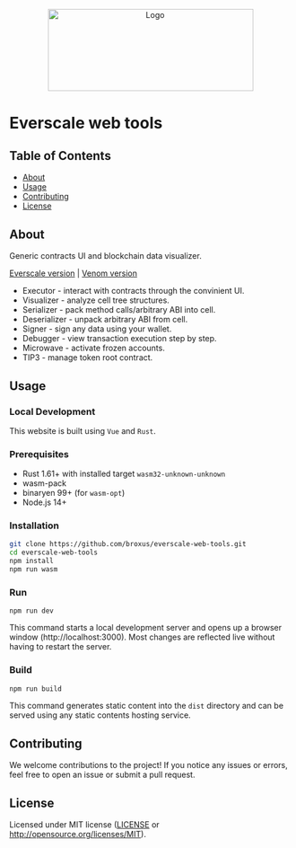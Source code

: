<p align="center">
  <a href="https://github.com/venom-blockchain/developer-program">
    <img src="https://raw.githubusercontent.com/venom-blockchain/developer-program/main/vf-dev-program.png" alt="Logo" width="366.8" height="146.4">
  </a>
</p>

# Everscale web tools

## Table of Contents

- [About](#about)
- [Usage](#usage)
- [Contributing](#contributing)
- [License](#license)

## About

Generic contracts UI and blockchain data visualizer.

[Everscale version](https://ever.bytie.moe) | [Venom version](https://tools.venom.rs)

* Executor - interact with contracts through the convinient UI.
* Visualizer - analyze cell tree structures.
* Serializer - pack method calls/arbitrary ABI into cell.
* Deserializer - unpack arbitrary ABI from cell.
* Signer - sign any data using your wallet.
* Debugger - view transaction execution step by step.
* Microwave - activate frozen accounts.
* TIP3 - manage token root contract.

## Usage

### Local Development

This website is built using `Vue` and `Rust`.

### Prerequisites

- Rust 1.61+ with installed target `wasm32-unknown-unknown`
- wasm-pack
- binaryen 99+ (for `wasm-opt`)
- Node.js 14+

### Installation

```bash
git clone https://github.com/broxus/everscale-web-tools.git
cd everscale-web-tools
npm install
npm run wasm
```

### Run

```
npm run dev
```

This command starts a local development server and opens up a browser window (http://localhost:3000).
Most changes are reflected live without having to restart the server.

### Build

```bash
npm run build
```

This command generates static content into the `dist` directory and can be served using any static contents hosting service.

## Contributing

We welcome contributions to the project! If you notice any issues or errors, feel free to open an issue or submit a pull request.

## License

Licensed under MIT license ([LICENSE](/LICENSE) or http://opensource.org/licenses/MIT).
